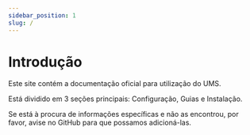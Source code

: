 ```yaml
---
sidebar_position: 1
slug: /
---
```


# Introdução

Este site contém a documentação oficial para utilização do UMS.

Está dividido em 3 seções principais: Configuração, Guias e Instalação.

Se está à procura de informações específicas e não as encontrou, por favor, avise no GitHub para que possamos adicioná-las.
